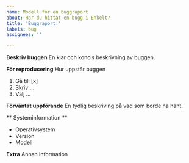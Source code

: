 ```yaml
---
name: Modell för en buggraport
about: Har du hittat en bugg i Enkelt?
title: 'Buggraport:'
labels: bug
assignees: ''

---
```


**Beskriv buggen**
En klar och koncis beskrivning av buggen.

**För reproducering**
Hur uppstår buggen
1. Gå till [x]
2. Skriv ...
3. Välj ...

**Förväntat uppförande**
En tydlig beskriving på vad som borde ha hänt.

** Systeminformation **
- Operativsystem
- Version
- Modell

**Extra**
Annan information
